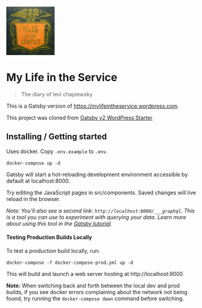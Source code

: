 ![Logo of the project](./src/img/logo.jpeg)

# My Life in the Service
> The diary of levi chapiewsky

This is a Gatsby version of https://mylifeintheservice.wordpress.com.

This project was cloned from [Gatsby v2 WordPress Starter](https://github.com/GatsbyCentral/gatsby-starter-wordpress)

## Installing / Getting started

Uses docker. Copy `.env.example` to `.env`. 

```shell
docker-compose up -d
```

Gatsby will start a hot-reloading development environment accessible by default at localhost:8000.

Try editing the JavaScript pages in src/components. Saved changes will live reload in the browser.

_Note: You'll also see a second link: _`http://localhost:8000/___graphql`_. This is a tool you can use to experiment with querying your data. Learn more about using this tool in the [Gatsby tutorial](https://www.gatsbyjs.org/tutorial/part-five/#introducing-graphiql)._

#### Testing Production Builds Locally

To test a production build locally, run:

```shell
docker-compose -f docker-compose-prod.yml up -d
```

This will build and launch a web server hosting at http://localhost:9000

**Note:** When switching back and forth between the local dev and prod builds, if you see docker errors complaining about the network not being found,
try running the `docker-compose down` command before switching.
